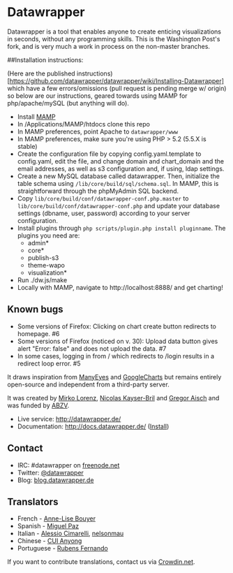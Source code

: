 # Datawrapper

Datawrapper is a tool that enables anyone to create enticing visualizations in seconds, without any programming skills. This is the Washington Post's fork, and is very much a work in process on the non-master branches.

##Installation instructions:

(Here are the published instructions)[https://github.com/datawrapper/datawrapper/wiki/Installing-Datawrapper] which have a few errors/omissions (pull request is pending merge w/ origin) so below are our instructions, geared towards using MAMP for php/apache/mySQL (but anything will do).

- Install [MAMP](http://www.mamp.info/en/)
- In /Applications/MAMP/htdocs clone this repo
- In MAMP preferences, point Apache to `datawrapper/www`
- In MAMP preferences, make sure you're using PHP > 5.2 (5.5.X is stable)
- Create the configuration file by copying config.yaml.template to config.yaml, edit the file, and change domain and chart_domain and the email addresses, as well as s3 configuration and, if using, ldap settings.
- Create a new MySQL database called datawrapper. Then, initialize the table schema using `/lib/core/build/sql/schema.sql`. In MAMP, this is straightforward through the phpMyAdmin SQL backend.
- Copy `lib/core/build/conf/datawrapper-conf.php.master` to `lib/core/build/conf/datawrapper-conf.php` and update your database settings (dbname, user, password) according to your server configuration.
- Install plugins through `php scripts/plugin.php install pluginname`. The plugins you need are:
	- admin*
	- core*
	- publish-s3
	- theme-wapo
	- visualization*
- Run ./dw.js/make
- Locally with MAMP, navigate to http://localhost:8888/ and get charting!


## Known bugs

- Some versions of Firefox: Clicking on chart create button redirects to homepage. #6
- Some versions of Firefox (noticed on v. 30): Upload data button gives alert "Error:
  false" and does not upload the data. #7
- In some cases, logging in from / which redirects to /login results in a redirect loop error. #5

It draws inspiration from [ManyEyes](http://www-958.ibm.com/software/data/cognos/manyeyes/) and [GoogleCharts](https://developers.google.com/chart/) but remains entirely open-source and independent from a third-party server.

It was created by [Mirko Lorenz](http://www.mirkolorenz.com/), [Nicolas Kayser-Bril](http://nkb.fr) and [Gregor Aisch](http://driven-by-data.net/) and was funded by [ABZV](http://www.abzv.de/).

* Live service: <http://datawrapper.de/>
* Documentation: <http://docs.datawrapper.de/> ([Install](http://docs.datawrapper.de/en/install/))

## Contact

* IRC: #datawrapper on [freenode.net](https://webchat.freenode.net/)
* Twitter: [@datawrapper](http://twitter.com/datawrapper)
* Blog: [blog.datawrapper.de](http://blog.datawrapper.de)

## Translators

* French - [Anne-Lise Bouyer](https://crowdin.net/profile/annelise)
* Spanish - [Miguel Paz](https://github.com/miguelpaz)
* Italian - [Alessio Cimarelli](https://crowdin.net/profile/jenkin), [nelsonmau](https://crowdin.net/profile/nelsonmau)
* Chinese - [CUI Anyong](https://github.com/xiaoyongzi)
* Portuguese - [Rubens Fernando](https://crowdin.net/profile/rubensfernando)

If you want to contribute translations, contact us via [Crowdin.net](https://crowdin.net/project/datawrapper).

